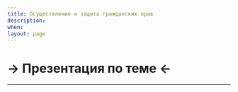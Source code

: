 ```yaml
---
title: Осуществление и защита гражданских прав
description:
when:
layout: page
---
```


<style>
td {
    border: 1px solid black;
    text-align: left;
    font-weight: 300;
}
</style>

# &rarr; <a id="goToPresentation" target="_blank">Презентация по теме</a> &larr;

<hr />

<!-- # Вопросы -->

<!-- 1. Понятие и способы осуществления гражданских прав и исполнения гражданских обязанностей. -->
<!-- 2. Пределы осуществления гражданских прав. -->
<!-- 3. Понятие и содержание права на защиту гражданских прав. -->
<!-- 4. Самозащита гражданских прав. -->
<!-- 5. Особенности различных способов защиты прав. -->
<!-- 6. Юридическое значение и виды сроков. -->
<!-- 7. Порядок исчисления сроков. -->
<!-- 8. Понятие и классификация сроков защиты гражданского права. Приведите примеры -->
<!--    споров, для разрешения которых законом предусмотрен обязательный -->
<!--    претензионный порядок. -->
<!-- 9. Принципы осуществления прав и исполнения обязанностей: -->
<!--    - Целеполагающие принципы: -->
<!--      - Принцип гарантированного осуществления гражданских прав и исполнения -->
<!--        обязанностей -->
<!--      - Принцип эффективности -->
<!--      - Принцип сочетания частных (личных) и общественных интересов -->
<!--    - Принципы-методы: -->
<!--      - Принцип беспрепятственного осуществления гражданских прав -->
<!--      - Принцип равенства участников гражданских правоотношений -->
<!--      - Принцип диспозитивности -->
<!--      - Принцип сохранения прав в случае отказа граждан и юридических лиц от этих -->
<!--        прав -->
<!--      - Принцип недопустимости злоупотребления правом -->
<!--      - Принцип соразмерности гражданских прав и обязанностей -->

<!-- # Задачи -->

<!-- ## Задача 1 -->

<!-- Одна из жительниц подъезда дома № 14 по улице Новомихайловской Валентина -->
<!-- Андреевна была любительницей кошек и собак. Семьи у пожилой женщины не было, -->
<!-- поэтому она после выхода на пенсию взяла из собачьего приюта четырех собак -->
<!-- разных пород, а также регулярно подбирала на улице бездомных кошек, число -->
<!-- которых за полгода достигло двенадцати. Домашние питомцы Валентины Андреевны -->
<!-- доставляли ей много радости, однако соседи по подъезду испытывали большие -->
<!-- неудобства: мало того, что им мешал шум, создаваемый животными, запахи из -->
<!-- квартиры Валентины Андреевны проникали на лестничную клетку, а затем и в -->
<!-- квартиры соседей. -->

<!-- Токаревы, являясь ближайшими соседями Валентины Андреевны в отчаянии вызвали -->
<!-- участкового с требованием прекратить безобразие. Однако участковый объяснил, что -->
<!-- ограничения по содержанию животных, влекущие наложение административного -->
<!-- взыскания в случае их невыполнения касаются только содержания диких и в том -->
<!-- числе редких животных. Также граждане должны соблюдать санитарно-гигиенические, -->
<!-- ветеринарные и требования по безопасности содержания животных. В частности -->
<!-- существует запрет на содержание животных в местах общего пользования, в -->
<!-- коммунальных квартирах, при наличии у соседей медицинских противопоказаний, -->
<!-- выгул без поводка и намордника и т.д. Уголовное наказание может последовать за -->
<!-- причинение тяжкого вреда по неосторожности при нападении животного и за жестокое -->
<!-- обращение с животным, повлекшее его гибель или увечье. Так как в действиях -->
<!-- соседки отсутствуют составы преступления и административного правонарушения, -->
<!-- привлечь к ответственности Валентину Андреевну невозможно и забрать животных -->
<!-- милиция не может. Инициативная группа соседей на следующий день обратилась за -->
<!-- консультацией к юристу. -->

<!-- **Вопросы:** -->

<!-- 1. Как определить пределы осуществления права? -->
<!-- 2. Какую консультацию по защите прав соседей должен дать юрист? -->
<!-- 3. Могут ли соседи требовать устранить препятствия в осуществлении своих прав -->
<!--    путем передачи животных Валентины Андреевны в собачий и кошачий приюты? -->

<!-- ## Задача 2 -->

<!-- Тарас и Надежда Ивановы расторгли брак в судебном порядке. В решении суда по -->
<!-- заявлению лиц, участвующих в деле было указано, что материальных претензий они -->
<!-- друг к другу не имеют, спор о месте проживания несовершеннолетнего ребенка -->
<!-- Даниила (12 лет) отсутствует. После расторжения брака бывшие супруги заключили -->
<!-- соглашение, в котором определили, что двухкомнатная квартира, приобретенная ими -->
<!-- во время брака, сохраняет статус общей собственности, но с определением равных -->
<!-- долей в праве. Пользование жилым помещением предоставляется Надежде Ивановой, -->
<!-- которая будет проживать в данной квартире с сыном Даниилом, Тарас же Иванов -->
<!-- право пользования этим жилым помещением утрачивает. Взамен этого Надежда -->
<!-- обязуется не предъявлять требования к бывшему супругу о содержании -->
<!-- несовершеннолетнего ребенка в виде взыскания алиментов до достижения Даниилом -->
<!-- совершеннолетнего возраста. Не считая данный договор алиментным соглашением, -->
<!-- бывшие супруги не стали обращаться к нотариусу за его удостоверением. Через год -->
<!-- Надежда попала в больницу с черепно-мозговой травмой и вследствие длительного -->
<!-- лечения, повлекшего значительные расходы на медикаменты и потерю в заработной -->
<!-- плате, стала испытывать материальные затруднения. К тому же сын занимался лыжным -->
<!-- спортом и затраты на экипировку и участие в соревнованиях так же были нагрузкой -->
<!-- на бюджет семьи. Подруга посоветовала Надежде обратиться в суд с требованием к -->
<!-- отцу Даниила и взыскать алименты на ребенка за прошедшее с расторжения брака -->
<!-- время. Однако Надежда сомневалась, что имеет на это право вследствие -->
<!-- подписанного с бывшим супругом договора. -->

<!-- **Вопросы:** -->

<!-- 1. Имеет ли юридическую силу подписанное между Надеждой и Тарасом Ивановыми -->
<!--    соглашение? -->
<!-- 2. Какие юридические последствия имеет отказ от субъективных гражданских прав? -->
<!-- 3. Как следует поступить Надежде Ивановой в сложившейся ситуации? -->

<!-- ## Задача 3 -->

<!-- Два брата Леонид и Яков получили в наследство от отца долю в праве общей -->
<!-- собственности на офисное помещение, расположенное в центре города. Кроме них -->
<!-- другими сособственниками были ООО «Янтарь» и гражданин Сидоренко Н.Н. -->

<!-- Леонид желал улучшить свои жилищные условия и нуждался в деньгах, поэтому решил -->
<!-- продать свою долю. Он обратился к директору ООО «Янтарь» Матвейчук А.А. с -->
<!-- предложением купить его долю, так как он слышал о намерениях общества постепенно -->
<!-- выкупить все помещение и считал его наиболее заинтересованным в приобретении. -->
<!-- Матвейчук А.А. разъяснил, что по закону у всех сособственников имеется -->
<!-- преимущественное перед третьими лицами право покупки продаваемой доли, поэтому -->
<!-- чтобы избежать конкуренции между сособственниками он предложил Леониду вступить -->
<!-- в качестве участника в ООО «Янтарь» с вкладом в уставный капитал в виде -->
<!-- принадлежащей ему доли в праве общей собственности. Он пояснил, что впоследствии -->
<!-- Леонид может выйти из состава участников общества с выплатой причитающейся ему -->
<!-- денежной суммы, соответствующей внесенному вкладу. -->

<!-- Леонид обратился к знакомому юристу с просьбой разъяснить ему правомерность -->
<!-- данного предложения. Он опасался, что другие сособственники, защищая свои -->
<!-- интересы, оспорят его действия по передаче доли обществу. -->

<!-- **Вопросы:** -->

<!-- 1. Каковы пределы осуществления гражданских прав? Дайте понятие «злоупотребление -->
<!--    правом». Является ли описанная ситуация примером злоупотребления правом? -->
<!-- 2. Могут ли другие сособственники оспорить сделку по внесению в качестве вклада -->
<!--    в уставной капитал доли в праве общей собственности? -->
<!-- 3. Какое разъяснение должен дать юрист по данному вопросу? -->

<!-- ## Задача 4 -->

<!-- Кулагина М. 5 марта купила в торговом центре «Омский» весенний плащ. Когда -->
<!-- Кулагина примерила новый плащ с сапогами, шляпкой и новой сумочкой, она поняла, -->
<!-- что новый плащ не согласуется с другими вещами стилистически. К тому же из -->
<!-- передачи «Модный приговор» она узнала, что темные тона старят как минимум на -->
<!-- десять лет. 20 марта Кулагина решила обменять плащ на другой по цвету и фасону. -->
<!-- Однако заведующая торговым центром отказалась обменивать товар, так как Кулагина -->
<!-- М. пропустила 14-дневный срок. Кулагина М. настаивала на удовлетворении своих -->
<!-- требований, пояснив, что 19 марта был выходной день – воскресенье, и центр был -->
<!-- закрыт. -->

<!-- Кто прав в данной ситуации? Как необходимо исчислять срок для обмена товара? -->
<!-- Каковы особенности окончания срока в нерабочий день? -->

<!-- ## Задача 5 -->

<!-- Новый директор ООО «Буря» Океанов П., избранный учредителями 11.11.2019 года, и -->
<!-- являющийся одним из его участников, в процессе ознакомления с документами -->
<!-- общества выяснил, что 20.07.2019 года общество совершило сделку по отчуждению -->
<!-- имущества, - земельного участка, площадью 500 ГА, супруге одного из участников. -->
<!-- Посчитав, что это сделка является сделкой с заинтересованностью Океанов П. решил -->
<!-- ее обжаловать. Он был уверен, что срок давности не истек, поскольку он узнал о -->
<!-- совершенной сделке только 20.11.2020 года. -->

<!-- С каким моментом закон связывает начало течения срока исковой давности? Каковы -->
<!-- особенности определения начала течения срока исковой давности в целях -->
<!-- оспаривания сделок для участников ООО? -->

<!-- Усатов К. 30.04.2011 года заключил с ПАО «Стройкредитбанк» договор банковского -->
<!-- вклада на два года на сумму 800 000 рублей по ставке 11% годовых. В августе 2011 -->
<!-- года Усатов К. уехал в Израиль в целях обмена опытом работы в сфере медицины. -->
<!-- Летом 2019 года Усатов вернулся домой и вспомнил, что у него имеется вклад в -->
<!-- Банке. Когда он обратился к сотруднику Банка с целью забрать вклад, сотрудник -->
<!-- банка отказал в этой просьбе со ссылкой на то, что срок действия договора истек. -->
<!-- Банк после окончания срока действия договора еще год начислял проценты по ставке -->
<!-- до востребования, а потом по условиям договора денежные средства автоматически -->
<!-- перешли Банку. -->

<!-- С какого момента начинают начисляться проценты по договору банковского вклада? В -->
<!-- чем особенность истечения срока действия договора по договору банковского -->
<!-- вклада? Можно ли ограничить право вкладчика на возврат вклада по первому -->
<!-- требованию? Применяются ли сроки исковой давности к такого рода отношениям? -->

<!-- ## Задача 6 -->

<!-- Борискин А. до того, как был призван в армию, жил с бабушкой и дедушкой в -->
<!-- трехкомнатной квартире. В результате приватизации указанной квартиры он стал -->
<!-- собственником 1/3 доли. За время пребывания Борискина А. в Вооруженных силах РФ -->
<!-- его бабушка и дедушка подали иски о деприватизации указанной квартиры и о -->
<!-- выселении Борискина А. из соответствующего жилья. В армии Борискин А. находился -->
<!-- несколько лет, так как после окончания срочной службы заключил контракт на 2 -->
<!-- года и служил в «горячей точке». Когда Борискин А. вернулся из армии ему -->
<!-- пришлось снимать комнату, так как проживать ему было негде. В связи с этим -->
<!-- Борискин А. обратился в суд с иском о признании права собственности на 1/3 -->
<!-- квартиры. Однако суд отказал ему в заявленных требованиях со ссылкой на то, что -->
<!-- с момента принятия решения суда о деприватизации прошло более трех лет, истек -->
<!-- срок давности. -->

<!-- Оцените законность решения суда. Когда в данной ситуации начинает течь срок -->
<!-- давности? В каких случаях происходит приостановление течения срока исковой -->
<!-- давности? -->

<!-- ## Задача 7 -->

<!-- Между Ломиным А. и АО «Ажурстрой» был заключен договор участия в долевом -->
<!-- строительстве многоквартирного жилого дома (объект). По условиям договора объект -->
<!-- должен был быть сдан в эксплуатацию 01.02.2013 года, но Застройщик нарушил сроки -->
<!-- и передал квартиры дольщикам только 01.07.2015 года. Ломин А. насчитал неустойку -->
<!-- в размере 250 тыс. рублей, но соответствующее требование предъявил только -->
<!-- 10.04.2016 года. Ответчик заявил в суде о пропуске срока исковой давности. Ломин -->
<!-- А., в свою очередь, подал заявление о восстановлении срока исковой давности, -->
<!-- ссылаясь на то, что осенью 2015 и зимой 2016 года он сильно болел, а в марте -->
<!-- 2016 года он находился в очередном отпуске за границей. -->

<!-- Кто прав в данной ситуации? Как решение примет суд? Назовите основания -->
<!-- восстановления сроков исковой давности? -->

<!-- Дополнительно: -->

<!-- 1. [Обобщение судебной практики по вопросам, связанным с применением норм закона, регулирующих исковую давность](https://xn--80az.xn--b1aew.xn--p1ai/upload/site128/document_file/Obobschenie_sudebnoy_praktiki_po_voprosam,_svyazannym_s_primen.pdf) -->
<!-- 2. [Пункт 12 Постановления Пленума Верховного Суда РФ, Пленума ВАС РФ от 28.02.1995 № 2/1 «О некоторых вопросах, связанных с введением в действие части первой Гражданского кодекса Российской Федерации»](http://www.consultant.ru/document/cons_doc_LAW_6186/) -->

<!-- # Задания -->

<!-- ## Задание 1 -->

<!-- Ознакомьтесь с Постановлением Пленума Верховного Суда РФ от 29.09.2015 № 43 (СПС -->
<!-- «КонсультантПлюс») и ответьте на вопросы: -->

<!-- 1. Что понимается под правом лица, подлежащим защите судом? -->
<!-- 2. О совокупности каких обстоятельств должно узнать лицо, чтобы начал течь срок -->
<!--    исковой давности? -->
<!-- 3. Когда начинает течь срок исковой давности по требованиям публично-правовых -->
<!--    образований в лице уполномоченных органов? -->
<!-- 4. Какова форма заявления о пропуске исковой давности? -->
<!-- 5. Течет ли срок исковой давности со дня обращения в суд за защитой нарушенного -->
<!--    права? -->
<!-- 6. В каких случаях течение срока исковой давности приостанавливается? -->
<!-- 7. Что считается днем обраения в суд за судебной защитой? -->
<!-- 8. Какие действия свидительствуют о признании долга? -->
<!-- 9. Какие уважительные причины являются основание для восстановления пропущенного -->
<!--    срока исковой давности? -->

<!-- ## Задание 2 -->

<!-- На какие виды товаров устанавливаются сроки годности и сроки службы? -->
<!-- Распределите номера указанных товаров по соответствующим ячейкам. -->

<!-- <\!-- +---------------+---------------+ -\-> -->
<!-- <\!-- |Срок годности  |               | -\-> -->
<!-- <\!-- +---------------+---------------+ -\-> -->
<!-- <\!-- |Срок службы    |               | -\-> -->
<!-- <\!-- +---------------+---------------+ -\-> -->

<!-- <table border="1"> -->
<!--   <tr> -->
<!--     <td align="left" valign="top"> -->
<!--       Срок годности -->
<!--     </td> -->
<!--     <td align="left" valign="top"> -->
<!--       &nbsp;&nbsp;&nbsp;&nbsp;&nbsp;&nbsp;&nbsp;&nbsp;&nbsp;&nbsp;&nbsp;&nbsp;&nbsp;&nbsp;&nbsp;&nbsp;&nbsp;&nbsp;&nbsp;&nbsp;&nbsp;&nbsp;&nbsp;&nbsp;&nbsp;&nbsp;&nbsp;&nbsp;&nbsp;&nbsp;&nbsp;&nbsp;&nbsp;&nbsp;&nbsp;&nbsp;&nbsp;&nbsp;&nbsp;&nbsp;&nbsp;&nbsp;&nbsp;&nbsp;&nbsp; -->
<!--     </td> -->
<!--   </tr> -->
<!--   <tr> -->
<!--     <td align="left" valign="top"> -->
<!--       Срок службы -->
<!--     </td> -->
<!--     <td align="left" valign="top"> -->
<!--       &nbsp;&nbsp;&nbsp;&nbsp;&nbsp;&nbsp;&nbsp;&nbsp;&nbsp;&nbsp;&nbsp;&nbsp;&nbsp;&nbsp;&nbsp;&nbsp;&nbsp;&nbsp;&nbsp;&nbsp;&nbsp;&nbsp;&nbsp;&nbsp;&nbsp;&nbsp;&nbsp;&nbsp;&nbsp;&nbsp;&nbsp;&nbsp;&nbsp;&nbsp;&nbsp;&nbsp;&nbsp;&nbsp;&nbsp;&nbsp;&nbsp;&nbsp;&nbsp;&nbsp;&nbsp; -->
<!--     </td> -->
<!--   </tr> -->
<!-- </table> -->

<!-- <\!-- +-------------------------+-------------------------+-------------------------+ -\-> -->
<!-- <\!-- |1) велосипед             |10) витамин «с»          |19) холодильник          | -\-> -->
<!-- <\!-- +-------------------------+-------------------------+-------------------------+ -\-> -->
<!-- <\!-- |2) набор шоколадных      |11) масло сливочное      |20) кофе натуральный     | -\-> -->
<!-- <\!-- |конфет                   |                         |растворимый              | -\-> -->
<!-- <\!-- +-------------------------+-------------------------+-------------------------+ -\-> -->
<!-- <\!-- |3) печенье овсяное       |12) чай «Бодрость»       |21) вода минеральная     | -\-> -->
<!-- <\!-- +-------------------------+-------------------------+-------------------------+ -\-> -->
<!-- <\!-- |4) телевизор             |13) зефир в шоколаде     |22) музыкальный центр    | -\-> -->
<!-- <\!-- +-------------------------+-------------------------+-------------------------+ -\-> -->
<!-- <\!-- |5) смартфон              |14) крем для рук         |23) стиральная машина    | -\-> -->
<!-- <\!-- +-------------------------+-------------------------+-------------------------+ -\-> -->
<!-- <\!-- |6) глазные капли         |15) микроволновая печь   |24) молоко 3%            | -\-> -->
<!-- <\!-- +-------------------------+-------------------------+-------------------------+ -\-> -->
<!-- <\!-- |7) рыбные консервы       |16) таблетки от головной |25) корм для собак       | -\-> -->
<!-- <\!-- |                         |боли                     |                         | -\-> -->
<!-- <\!-- +-------------------------+-------------------------+-------------------------+ -\-> -->
<!-- <\!-- |8) мобильный телефон     |17) видеомагнитофон      |26) фруктовое варенье    | -\-> -->
<!-- <\!-- +-------------------------+-------------------------+-------------------------+ -\-> -->
<!-- <\!-- |9) кефир                 |18) жевательная резинка  |27) фен                  | -\-> -->
<!-- <\!-- +-------------------------+-------------------------+-------------------------+ -\-> -->

<!-- <table border="1"> -->
<!--   <tr> -->
<!--     <td align="left" valign="top"> -->
<!--       1) велосипед -->
<!--     </td> -->
<!--     <td align="left" valign="top"> -->
<!--       10) витамин «с» -->
<!--     </td> -->
<!--     <td align="left" valign="top"> -->
<!--       19) холодильник -->
<!--     </td> -->
<!--   </tr> -->
<!--   <tr> -->
<!--     <td align="left" valign="top"> -->
<!--       2) набор шоколадных      <br /> -->
<!--       конфет -->
<!--     </td> -->
<!--     <td align="left" valign="top"> -->
<!--       11) масло сливочное      <br /> -->
<!--     </td> -->
<!--     <td align="left" valign="top"> -->
<!--       20) кофе натуральный     <br /> -->
<!--       растворимый -->
<!--     </td> -->
<!--   </tr> -->
<!--   <tr> -->
<!--     <td align="left" valign="top"> -->
<!--       3) печенье овсяное -->
<!--     </td> -->
<!--     <td align="left" valign="top"> -->
<!--       12) чай «Бодрость» -->
<!--     </td> -->
<!--     <td align="left" valign="top"> -->
<!--       21) вода минеральная -->
<!--     </td> -->
<!--   </tr> -->
<!--   <tr> -->
<!--     <td align="left" valign="top"> -->
<!--       4) телевизор -->
<!--     </td> -->
<!--     <td align="left" valign="top"> -->
<!--       13) зефир в шоколаде -->
<!--     </td> -->
<!--     <td align="left" valign="top"> -->
<!--       22) музыкальный центр -->
<!--     </td> -->
<!--   </tr> -->
<!--   <tr> -->
<!--     <td align="left" valign="top"> -->
<!--       5) смартфон -->
<!--     </td> -->
<!--     <td align="left" valign="top"> -->
<!--       14) крем для рук -->
<!--     </td> -->
<!--     <td align="left" valign="top"> -->
<!--       23) стиральная машина -->
<!--     </td> -->
<!--   </tr> -->
<!--   <tr> -->
<!--     <td align="left" valign="top"> -->
<!--       6) глазные капли -->
<!--     </td> -->
<!--     <td align="left" valign="top"> -->
<!--       15) микроволновая печь -->
<!--     </td> -->
<!--     <td align="left" valign="top"> -->
<!--       24) молоко 3% -->
<!--     </td> -->
<!--   </tr> -->
<!--   <tr> -->
<!--     <td align="left" valign="top"> -->
<!--       7) рыбные консервы       <br /> -->
<!--     </td> -->
<!--     <td align="left" valign="top"> -->
<!--       16) таблетки от головной <br /> -->
<!--       боли -->
<!--     </td> -->
<!--     <td align="left" valign="top"> -->
<!--       25) корм для собак       <br /> -->
<!--     </td> -->
<!--   </tr> -->
<!--   <tr> -->
<!--     <td align="left" valign="top"> -->
<!--       8) мобильный телефон -->
<!--     </td> -->
<!--     <td align="left" valign="top"> -->
<!--       17) видеомагнитофон -->
<!--     </td> -->
<!--     <td align="left" valign="top"> -->
<!--       26) фруктовое варенье -->
<!--     </td> -->
<!--   </tr> -->
<!--   <tr> -->
<!--     <td align="left" valign="top"> -->
<!--       9) кефир -->
<!--     </td> -->
<!--     <td align="left" valign="top"> -->
<!--       18) жевательная резинка -->
<!--     </td> -->
<!--     <td align="left" valign="top"> -->
<!--       27) фен -->
<!--     </td> -->
<!--   </tr> -->
<!-- </table> -->

<!-- ## Задание 3 -->

<!-- Выполнить тест со ссылками на нормы права. -->

<!-- 1. Течение исковой давности прерывается: -->

<!--    а) наступлением чрезвычайных и непредотвратимых при данных условиях обстоятельств; -->

<!--    б) приостановлением действия закона или иного правового акта, регулирующего соответствующее отношение; -->

<!--    в) совершением обязанным лицом действий, свидетельствующих о признании долга;" -->

<!--    г) установленной на основании закона Правительством РФ отсрочкой исполнения обязательств; -->

<!--    д) признанием истца или ответчика несостоятельным. -->

<!-- 2. Срок, в течение которого управомоченный субъект вправе обратиться непосредственно к обязанному лицу в целях урегулирования возникшего между ними разногласия до обращения в суд: -->

<!--    а) пресекательный; -->

<!--    б) преклюзивный; -->

<!--    в) гарантийный; -->

<!--    г) претензионный; -->

<!--    д) срок службы. -->

<!-- 3. Сроки, в течение которых нарушенное или оспариваемое право подлежит защите: -->

<!--    а) сроки исполнения обязанностей; -->

<!--    б) сроки защиты гражданских прав; -->

<!--    в) сроки годности; -->

<!--    г) сроки службы; -->

<!--    д) гарантийные сроки. -->

<!-- 4. Сроки, установленные в качестве исключений из общего правила и действующие в случаях, прямо указанных в законе: -->

<!--    а) специальные; -->

<!--    б) общие; -->

<!--    в) разумные; -->

<!--    г) определенные; -->

<!--    д) неопределенные. -->

<!-- 5. Сроки, установленные судом: -->

<!--    а) законные; -->

<!--    б) подзаконные; -->

<!--    в) договорные; -->

<!--    г) судебные; -->

<!--    д) обычные. -->

<!-- 6. 6-месячный срок, установленный для принятия наследства или отказа от него, является сроком: -->

<!--    а) договорным; -->

<!--    б) судебным; -->

<!--    в) административным; -->

<!--    г) законным; -->

<!--    д) внедоговорным. -->

<!-- 7. Сроки, в течение которых обязанное лицо должно совершить действие, составляющее содержание этой обязанности: -->

<!--    а) сроки защиты гражданских прав; -->

<!--    б) сроки осуществления гражданских прав; -->

<!--    в) сроки исполнения обязанностей; -->

<!--    г) сроки реализации гражданских прав; -->

<!--    д) сроки применения гражданских прав." -->

<!-- 8. Для таких товаров, как продукты питания, изделия бытовой химии, парфюмерные товары, устанавливаются сроки: -->

<!--    а) годности; -->

<!--    б) реализации; -->

<!--    в) транспортабельности; -->

<!--    г) службы; -->

<!--    д) испытания. -->

<!-- 9. Исковая давность начинает течь со дня: -->

<!--    а) когда стороны вступили в договорные отношения; -->

<!--    б) когда лицо узнало или должно было узнать о нарушении своего права; -->

<!--    в) когда стороны обязательства начали исполнять свои обязанности; -->

<!--    г) когда гражданин или юридическое лицо приобретают правоспособность; -->

<!--    д) когда между субъектами гражданских правоотношений возник спор. -->

<!-- 10. Возможность принудительного осуществления требования истца через суд: -->

<!--     а) право на иск в процессуальном смысле; -->

<!--     б) право на иск в объективном смысле; -->

<!--     в) право на иск в субъективном смысле; -->

<!--     г) право на иск в фактическом смысле; -->

<!--     д) право на иск в материальном смысле. -->

<!-- 11. Общий срок исковой давности, начавший течь 20 августа 2018 г., истечет: -->

<!--     а) 20 августа 2019 г.; -->

<!--     б) 10 августа 2018 г.; -->

<!--     в) 20 августа 2020 г.; -->

<!--     г) 10 августа 2021 г.; -->

<!--     д) 20 августа 2021 г. -->

<!-- 12. Срок исковой давности по требованию о признании оспоримой сделки недействительной и о применении последствий ее недействительности составляет: -->

<!--     а) 1 год; -->

<!--     б) 2 года; -->

<!--     в) 3 года; -->

<!--     г) 5 лет; -->

<!--     д) 15 лет. -->

<!-- 13. Срок исковой давности по требованиям о применении последствий недействительности ничтожной сделки и о признании такой сделки недействительной составляет: -->

<!--     а) 2 года; -->

<!--     б) 6 месяцев; -->

<!--     в) 10 лет; -->

<!--     г) 3 года; -->

<!--     д) 1 год. -->

<!-- 14. Сроки, которые точно определены законом и которые не могут быть изменены по соглашению сторон: -->

<!--     а) императивные; -->

<!--     б) диспозитивные; -->

<!--     в) общие; -->

<!--     г) специальные; -->

<!--     д) абсолютно определенные. -->
